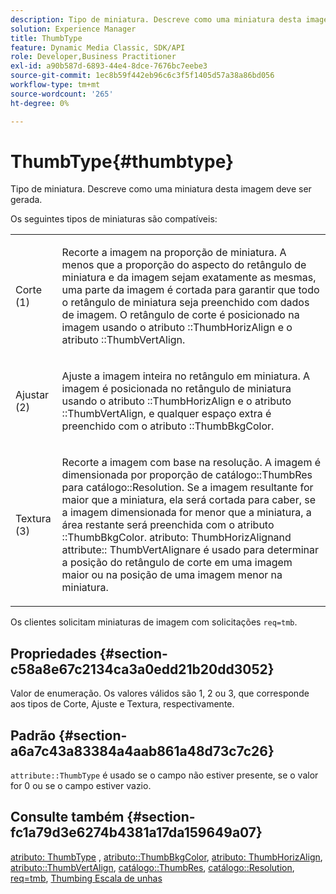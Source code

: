 ```yaml
---
description: Tipo de miniatura. Descreve como uma miniatura desta imagem deve ser gerada.
solution: Experience Manager
title: ThumbType
feature: Dynamic Media Classic, SDK/API
role: Developer,Business Practitioner
exl-id: a90b587d-6893-44e4-8dce-7676bc7eebe3
source-git-commit: 1ec8b59f442eb96c6c3f5f1405d57a38a86bd056
workflow-type: tm+mt
source-wordcount: '265'
ht-degree: 0%

---
```


# ThumbType{#thumbtype}

Tipo de miniatura. Descreve como uma miniatura desta imagem deve ser gerada.

Os seguintes tipos de miniaturas são compatíveis:

<table id="simpletable_874E4190A1DC4FB0AE1B2E3734746527"> 
 <tr class="strow"> 
  <td class="stentry"> <p>Corte (1) </p></td> 
  <td class="stentry"> <p>Recorte a imagem na proporção de miniatura. A menos que a proporção do aspecto do retângulo de miniatura e da imagem sejam exatamente as mesmas, uma parte da imagem é cortada para garantir que todo o retângulo de miniatura seja preenchido com dados de imagem. O retângulo de corte é posicionado na imagem usando o atributo <span class="codeph">::ThumbHorizAlign</span> e o atributo <span class="codeph">::ThumbVertAlign</span>. </p></td> 
 </tr> 
 <tr class="strow"> 
  <td class="stentry"> <p>Ajustar (2) </p></td> 
  <td class="stentry"> <p>Ajuste a imagem inteira no retângulo em miniatura. A imagem é posicionada no retângulo de miniatura usando o atributo <span class="codeph">::ThumbHorizAlign</span> e o atributo <span class="codeph">::ThumbVertAlign</span>, e qualquer espaço extra é preenchido com o atributo <span class="codeph">::ThumbBkgColor</span>. </p></td> 
 </tr> 
 <tr class="strow"> 
  <td class="stentry"> <p>Textura (3) </p></td> 
  <td class="stentry"> <p>Recorte a imagem com base na resolução. A imagem é dimensionada por proporção de <span class="codeph"> catálogo::ThumbRes</span> para <span class="codeph"> catálogo::Resolution</span>. Se a imagem resultante for maior que a miniatura, ela será cortada para caber, se a imagem dimensionada for menor que a miniatura, a área restante será preenchida com o atributo <span class="codeph">::ThumbBkgColor</span>. <span class="codeph"> atributo: </span> ThumbHorizAlignand  <span class="codeph"> attribute::</span> ThumbVertAlignare é usado para determinar a posição do retângulo de corte em uma imagem maior ou na posição de uma imagem menor na miniatura. </p></td> 
 </tr> 
</table>

Os clientes solicitam miniaturas de imagem com solicitações `req=tmb`.

## Propriedades {#section-c58a8e67c2134ca3a0edd21b20dd3052}

Valor de enumeração. Os valores válidos são 1, 2 ou 3, que corresponde aos tipos de Corte, Ajuste e Textura, respectivamente.

## Padrão {#section-a6a7c43a83384a4aab861a48d73c7c26}

`attribute::ThumbType` é usado se o campo não estiver presente, se o valor for 0 ou se o campo estiver vazio.

## Consulte também {#section-fc1a79d3e6274b4381a17da159649a07}

[atributo: ThumbType](../../../../../../is-api/image-catalog/image-serving-api-ref/c-image-catalog-reference/c-attributes-reference/r-thumbtype.md#reference-329e9dbf3e5f49548d1eb61915b538f5) ,  [atributo::ThumbBkgColor](../../../../../../is-api/image-catalog/image-serving-api-ref/c-image-catalog-reference/c-attributes-reference/r-thumbbkgcolor.md#reference-8e38088e79a54446a9106d0b93c9b31e),  [atributo: ThumbHorizAlign](../../../../../../is-api/image-catalog/image-serving-api-ref/c-image-catalog-reference/c-attributes-reference/r-thumbhorizalign.md#reference-0ae8b88669df4769a9053b22aca33691),  [atributo::ThumbVertAlign](../../../../../../is-api/image-catalog/image-serving-api-ref/c-image-catalog-reference/c-attributes-reference/r-thumbvertalign.md#reference-d47c6b34588c4855b04ad134e472f04f),  [catálogo::ThumbRes](../../../../../../is-api/image-catalog/image-serving-api-ref/c-image-catalog-reference/c-image-svg-data-reference/c-image-data-reference/r-thumbres-cat.md#reference-eedb9991397347c3bed5bd0a785c4c69),  [catálogo::Resolution](../../../../../../is-api/image-catalog/image-serving-api-ref/c-image-catalog-reference/c-image-svg-data-reference/c-image-data-reference/r-resolution-cat.md#reference-de489f5f36b64bd0831749546f8728e1),  [req=tmb](../../../../../../is-api/http-ref/image-serving-api-ref/c-http-protocol-reference/c-command-reference/r-req/r-req.md#reference-907cdb4a97034db7ad94695f25552e76),  [Thumbing Escala de unhas](../../../../../../is-api/http-ref/image-serving-api-ref/c-http-protocol-reference/c-notes-on-server-behavior/r-thumbnail-scaling.md#reference-0f71817f721d4913b34816758d69b07f)
